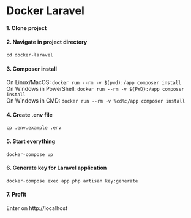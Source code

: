 # Docker Laravel

#### 1. Clone project  


#### 2. Navigate in project directory  
`cd docker-laravel`

#### 3. Composer install
On Linux/MacOS: `docker run --rm -v $(pwd):/app composer install`  
On Windows in PowerShell: `docker run --rm -v ${PWD}:/app composer install`  
On Windows in CMD: `docker run --rm -v %cd%:/app composer install`  

#### 4. Create .env file
`cp .env.example .env`  

#### 5. Start everything
`docker-compose up`  

#### 6. Generate key for Laravel application
`docker-compose exec app php artisan key:generate`  

#### 7. Profit
Enter on http://localhost  

